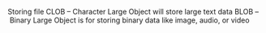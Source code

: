 Storing file 
CLOB – Character Large Object will store large text data
BLOB – Binary Large Object is for storing binary data like image, audio, or video